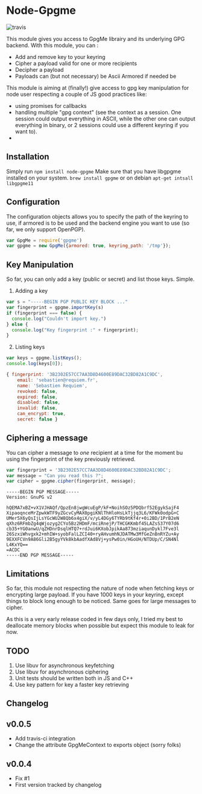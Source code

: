 # Node-Gpgme

![travis](https://travis-ci.org/kiddouk/node-gpgme.svg?branch=master)

This module gives you access to GpgMe librairy and its underlying GPG backend. With this module, you can :

* Add and remove key to your keyring
* Cipher a payload valid for one or more recipients
* Decipher a payload
* Payloads can (but not necessary) be Ascii Armored if needed be

This module is aiming at (finally!) give access to gpg key manipulation for node user respecting a couple of JS good practices like:

* using promises for callbacks
* handling multiple "gpg context" (see the context as a session. One session could output everything in ASCII, while the other one can output everything in binary, or 2 sessions could use a different keyring if you want to).
* 

## Installation ##

Simply run `npm install node-gpgme`
Make sure that you have libgpgme installed on your system. `brew install gpgme` or on debian `apt-get intsall libgpgme11`

## Configuration ##

The configuration objects allows you to specify the path of the keyring to use, if armored is to be used and the backend engine you want to use (so far, we only support OpenPGP).

```javascript
var GpgMe = require('gpgme')
var gpgme = new GpgMe({armored: true, keyring_path: '/tmp'});
```

## Key Manipulation ##

So far, you can only add a key (public or secret) and list those keys. Simple.

1. Adding a key

```javascript
var s = "-----BEGIN PGP PUBLIC KEY BLOCK ..."
var fingerprint = gpgme.importKey(s)
if (fingerprint === false) {
  console.log("Couldn't import key.")
} else {
  console.log("Key fingerprint :" + fingerprint); 
}
```

2. Listing keys

```javascript
var keys = gpgme.listKeys();
console.log(keys[0]);
```

```javascript
{ fingerprint: '3B2302E57CC7AA3D8D4600E89DAC32BD82A1C9DC',
    email: 'sebastien@requiem.fr',
    name: 'Sebastien Requiem',
    revoked: false,
    expired: false,
    disabled: false,
    invalid: false,
    can_encrypt: true,
    secret: false }
```


## Ciphering a message ##
You can cipher a message to *one* recipient at a time for the moment bu using the fingerprint of the key previously retrieved.

```javascript
var fingerprint = '3B2302E57CC7AA3D8D4600E89DAC32BD82A1C9DC';
var message = "Can you read this ?";
var cipher = gpgme.cipher(fingerprint, message);
```

```
-----BEGIN PGP MESSAGE-----
Version: GnuPG v2

hQEMA7xBZ+vX1VJHAQf/QpzEn8jwgWcuEgP/kF+NoihSOz5PDQbrf52EgykSajF4
XipaoqnceMrZpwkWTF9yZGcvCyMAX0pgiKNlThHloHsLkTjjq3L6/KFWk0odpG+C
UMer5X6yQsIjLsYGcWU2W8Qb6x4giX/v/yL4DGy6TYRb9tKf4r+0i2BD/1PrB2eN
qXhz6RFmbZg4qWjozyg2CYo5Bz2HDmF/mciRnejP/THCGKKmbf45LAZsS37Y07d6
cb35+YG0anwU/qZHDnrDsqlHTQ7+rdJui6KXobJpikAa873mziaqunDykl7Fve3l
26SzxiWhvgxk2+mhIW+syobFalLZCI40+ryAHvumhNJDATMw3MfGeZnBnRYZu+Ay
9EXXFCVn9A86Gli2B5gyYVk8kbAadfXAd8Vj+ysPw0in/HGoUH/NTDUp/C/SN4Nl
L4KxYQ==
=ACDC
-----END PGP MESSAGE-----
```



## Limitations ##
So far, this module not respecting the nature of node when fetching keys or encrypting large payload. If you have 1000 keys in your keyring, except things to block long enough to be noticed. Same goes for large messages to cipher.

As this is a very early release coded in few days only, I tried my best to deallocate memory blocks when possible but expect this module to leak for now.


## TODO ##
1. Use libuv for asynchronous keyfetching
2. Use libuv for asynchronous ciphering
3. Unit tests should be written both in JS and C++
4. Use key pattern for key a faster key retrieving



## Changelog ##
v0.0.5
------
* Add travis-ci integration
* Change the attribute GpgMeContext to exports object (sorry folks)

v0.0.4
------
* Fix #1
* First version tracked by changelog
